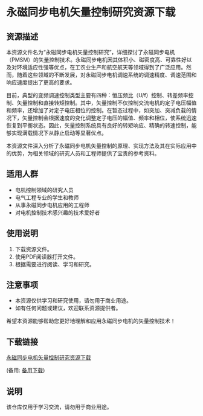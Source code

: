 # 永磁同步电机矢量控制研究资源下载

## 资源描述

本资源文件名为“永磁同步电机矢量控制研究”，详细探讨了永磁同步电机（PMSM）的矢量控制技术。永磁同步电机因其体积小、磁密度高、可靠性好以及对环境适应性强等优点，在工农业生产和航空航天等领域得到了广泛应用。然而，随着这些领域的不断发展，对永磁同步电机调速系统的调速精度、调速范围和响应速度提出了更高的要求。

目前，典型的变频调速控制类型主要有四种：恒压频比（U/f）控制、转差频率控制、矢量控制和直接转矩控制。其中，矢量控制不仅控制交流电机的定子电压幅值和频率，还增加了对定子电压相位的控制。在暂态过程中，如突加、突减负载的情况下，矢量控制会根据速度的变化调整定子电压的幅值、频率和相位，使系统迅速恢复到平衡状态。因此，矢量控制系统具有良好的转矩响应、精确的转速控制，能够实现满载情况下从静止启动等显著优点。

本资源文件深入分析了永磁同步电机矢量控制的原理、实现方法及其在实际应用中的优势，为相关领域的研究人员和工程师提供了宝贵的参考资料。

## 适用人群

- 电机控制领域的研究人员
- 电气工程专业的学生和教师
- 从事永磁同步电机应用的工程师
- 对电机控制技术感兴趣的技术爱好者

## 使用说明

1. 下载资源文件。
2. 使用PDF阅读器打开文件。
3. 根据需要进行阅读、学习和研究。

## 注意事项

- 本资源仅供学习和研究使用，请勿用于商业用途。
- 如有任何问题或建议，欢迎联系资源提供者。

希望本资源能够帮助您更好地理解和应用永磁同步电机的矢量控制技术！

## 下载链接
[永磁同步电机矢量控制研究资源下载](https://pan.quark.cn/s/a46f82ba08a6) 

(备用: [备用下载](https://pan.baidu.com/s/1sWm6DYHXg81w_1jSc7Ix0w?pwd=1234))

## 说明

该仓库仅用于学习交流，请勿用于商业用途。

